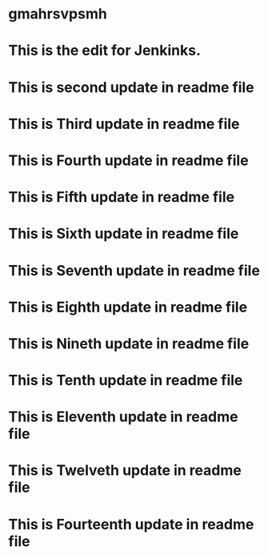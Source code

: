 # gmahrsvpsmh
# This is the edit for Jenkinks.
# This is second update in readme file
# This is Third update in readme file
# This is Fourth update in readme file
# This is Fifth update in readme file
# This is Sixth update in readme file
# This is Seventh update in readme file
# This is Eighth update in readme file
# This is Nineth update in readme file
# This is Tenth update in readme file
# This is Eleventh update in readme file
# This is Twelveth update in readme file
# This is Fourteenth update in readme file
